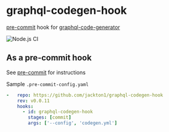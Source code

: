 # graphql-codegen-hook
[pre-commit](https://pre-commit.com) hook for [graphql-code-generator](https://github.com/dotansimha/graphql-code-generator) 


![Node.js CI](https://github.com/jackton1/graphql-codegen-hook/workflows/Node.js%20CI/badge.svg?event=push)

## As a pre-commit hook

See [pre-commit](https://github.com/pre-commit/pre-commit) for instructions

Sample `.pre-commit-config.yaml`

```yaml
-   repo: https://github.com/jackton1/graphql-codegen-hook
    rev: v0.0.11
    hooks:
      - id: graphql-codegen-hook
        stages: [commit]
        args: ['--config', 'codegen.yml']
```
